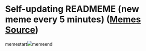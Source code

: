 # Self-updating READMEME (new meme every 5 minutes) ([Memes Source](https://bramses.notion.site/a49c1e962b7646879176ac3b327b6533?v=4d1eda54b170483cb03a40f257231764))

memestart![](https://www.notion.so/image/https%3A%2F%2Fs3-us-west-2.amazonaws.com%2Fsecure.notion-static.com%2Fdb46dc29-1986-4f8d-b9d4-d74d3c7013dc%2F6B4AB147-1059-4153-BDBF-9A71ECB7AC79.jpeg?table=block&id=8054e4c8-ff16-47ae-942c-d82b16c33f68&cache=v2)memeend
